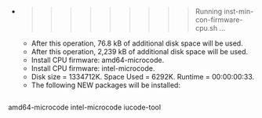 * >>>>>>>>> Running inst-min-con-firmware-cpu.sh ...
  * After this operation, 76.8 kB of additional disk space will be used.
  * After this operation, 2,239 kB of additional disk space will be used.
  * Install CPU firmware: amd64-microcode.
  * Install CPU firmware: intel-microcode.
  * Disk size = 1334712K. Space Used = 6292K. Runtime = 00:00:00:33.
  * The following NEW packages will be installed:
  ```bash
amd64-microcode intel-microcode iucode-tool
  ```
